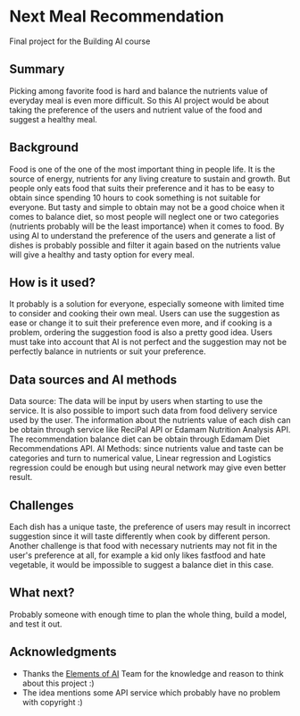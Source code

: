 # Next Meal Recommendation
Final project for the Building AI course

## Summary
Picking among favorite food is hard and balance the nutrients value of everyday meal is even more difficult. So this AI project would be about taking the preference of the users and nutrient value of the food and suggest a healthy meal. 

## Background

Food is one of the one of the most important thing in people life. It is the source of energy, nutrients for any living creature to sustain and growth. But people only eats food that suits their preference and it has to be easy to obtain since spending 10 hours to cook something is not suitable for everyone. But tasty and simple to obtain may not be a good choice when it comes to balance diet, so most people will neglect one or two categories (nutrients probably will be the least importance) when it comes to food. By using AI to understand the preference of the users and generate a list of dishes is probably possible and filter it again based on the nutrients value will give a healthy and tasty option for every meal.

## How is it used?

It probably is a solution for everyone, especially someone with limited time to consider and cooking their own meal. Users can use the suggestion as ease or change it to suit their preference even more, and if cooking is a problem, ordering the suggestion food is also a pretty good idea. Users must take into account that AI is not perfect and the suggestion may not be perfectly balance in nutrients or suit your preference.


## Data sources and AI methods

Data source: The data will be input by users when starting to use the service. It is also possible to import such data from food delivery service used by the user. The information about the nutrients value of each dish can be obtain through service like ReciPal API or Edamam Nutrition Analysis API. The recommendation balance diet can be obtain through Edamam Diet Recommendations API. 
AI Methods: since nutrients value and taste can be categories and turn to numerical value, Linear regression and Logistics regression could be enough but using neural network may give even better result.
## Challenges

Each dish has a unique taste, the preference of users may result in incorrect suggestion since it will taste differently when cook by different person. Another challenge is that food with necessary nutrients may not fit in the user's preference at all, for example a kid only likes fastfood and hate vegetable, it would be impossible to suggest a balance diet in this case. 
## What next?

Probably someone with enough time to plan the whole thing, build a model, and test it out.

## Acknowledgments
* Thanks the [Elements of AI](https://www.elementsofai.com/) Team for the knowledge and reason to think about this project :)
* The idea mentions some API service which probably have no problem with copyright :)

